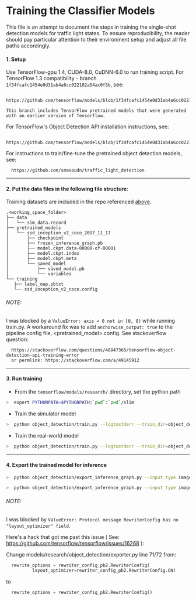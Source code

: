 # Training the Classifier Models
This file is an attempt to document the steps in training the single-shot detection models for traffic light states. To ensure reproducibility, the reader should pay particular attention to their environment setup and adjust all file paths accordingly.

#### 1. Setup
Use TensorFlow-gpu 1.4, CUDA-8.0, CuDNN-6.0 to run training script.
For TensorFlow 1.3 compatibility - branch `1f34fcafc1454e0d31ab4a6cc022102a54ac0f5b`, see:
```
  https://github.com/tensorflow/models/blob/1f34fcafc1454e0d31ab4a6cc022102a54ac0f5b/research/object_detection/train.py

This branch includes TensorFlow pretrained models that were generated with an earlier version of Tensorflow.
```

For TensorFlow's Object Detection API installation instructions, see:
```
  https://github.com/tensorflow/models/blob/1f34fcafc1454e0d31ab4a6cc022102a54ac0f5b/research/object_detection/g3doc/installation.md
```

For instructions to train/fine-tune the pretrained object detection models, see:
```
  https://github.com/smasoudn/traffic_light_detection
```
---

#### 2. Put the data files in the following file structure:
Training datasets are included in the repo referenced [above](https://github.com/smasoudn/traffic_light_detection).

```
.<working_space_folder>
├── data
│   └── sim_data.record
├── pretrained_models
│   └── ssd_inception_v2_coco_2017_11_17
│       ├── checkpoint
│       ├── frozen_inference_graph.pb
│       ├── model.ckpt.data-00000-of-00001
│       ├── model.ckpt.index
│       ├── model.ckpt.meta
│       └── saved_model
│           ├── saved_model.pb
│           └── variables
└── training
   ├── label_map.pbtxt
   └── ssd_inception_v2_coco.config
```

###### NOTE:
I was blocked by a `ValueError: axis = 0 not in [0, 0)` while running train.py. A workaround fix was to add `anchorwise_output: true` to the pipeline config file, <pretrained_model>.config. See stackoverflow question:
```
  https://stackoverflow.com/questions/48847365/tensorflow-object-detection-api-training-error
  or permlink: https://stackoverflow.com/a/49145912
```
---

#### 3. Run training
* From the `tensorflow/models/research/` directory, set the python path
```bash
>  export PYTHONPATH=$PYTHONPATH:`pwd`:`pwd`/slim
```
* Train the simulator model
```bash
>  python object_detection/train.py --logtostderr --train_dir=object_detection/udacity_capstone_sim/training/ --pipeline_config_path=object_detection/udacity_capstone_sim/training/ssd_inception_v2_coco.config
```
* Train the real-world model
```bash
>  python object_detection/train.py --logtostderr --train_dir=object_detection/udacity_capstone_real/training/ --pipeline_config_path=object_detection/udacity_capstone_real/training/ssd_inception_v2_coco.config
```
---
#### 4. Export the trained model for inference
```bash
>  python object_detection/export_inference_graph.py --input_type image_tensor --pipeline_config_path=object_detection/udacity_capstone_sim/training/ssd_inception_v2_coco.config --trained_checkpoint_prefix=object_detection/udacity_capstone_sim/training/model.ckpt-9931 --output_directory object_detection/udacity_capstone_sim/fine_tuned_models/ssd_inception_v2_coco_ud_capstone_sim
```

```bash
>  python object_detection/export_inference_graph.py --input_type image_tensor --pipeline_config_path=object_detection/udacity_capstone_real/training/ssd_inception_v2_coco.config --trained_checkpoint_prefix=object_detection/udacity_capstone_real/training/model.ckpt-9482 --output_directory object_detection/udacity_capstone_real/fine_tuned_models/ssd_inception_v2_coco_ud_capstone_real
```
###### NOTE:
I was blocked by `ValueError: Protocol message RewriterConfig has no "layout_optimizer" field`.

Here's a hack that got me past this issue ( See: https://github.com/tensorflow/tensorflow/issues/16268 ):

Change models/research/object_detection/exporter.py line 71/72 from:
```python
  rewrite_options = rewriter_config_pb2.RewriterConfig(
          layout_optimizer=rewriter_config_pb2.RewriterConfig.ON)
```
  to
```python
  rewrite_options = rewriter_config_pb2.RewriterConfig()
```

